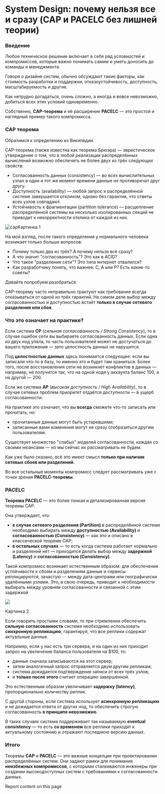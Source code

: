 # System Design: почему нельзя все и сразу (CAP и PACELC без лишней теории)

### Введение

Любое техническое решение включает в себя ряд условностей и компромиссов, которые важно понимать самим и уметь доносить до команды и менеджмента.

Говоря о дизайне систем, обычно обсуждают такие факторы, как стоимость разработки и поддержки, отказоустойчивость, доступность, масштабируемость и другие.

Как нетрудно догадаться, очень сложно, а иногда и вовсе невозможно, добиться всех этих условий одновременно.

Собственно, **CAP-теорема** и её расширение **PACELC** — это простой и наглядный пример такого компромисса.

### CAP теорема

Обратимся к определению из Википедии.

CAP-теорема (также известна как теорема Брюэра) — эвристическое утверждение о том, что в любой реализации распределённых вычислений возможно обеспечить не более двух из трёх следующих свойств:

- Согласованность данных (consistency) — во всех вычислительных узлах в один и тот же момент времени данные не противоречат друг другу.
- Доступность (availability) — любой запрос к распределённой системе завершается откликом, однако без гарантии, что ответы всех узлов совпадают.
- Устойчивость к фрагментации (partition tolerance) — расщепление распределённой системы на несколько изолированных секций не приводит к некорректности отклика от каждой из них.

![cap](/img/cap.png)Картинка 1

На мой взгляд, после такого определения у нормального человека возникает только больше вопросов:

- Почему только два из трёх? А почему нельзя всё сразу?
- А что значит "согласованность"? Это как в ACID?
- Что такое "разделение сети"? Это типа интернет отвалился?
- Как разработчику понять, что важнее: C, A или P? Есть какие-то советы?

Давайте попробуем разобраться.

CAP-теорему часто неправильно трактуют как требование всегда отказываться от одной из трёх гарантий. На самом деле выбор между согласованностью и доступностью встаёт **только в случае сетевого разделения или сбоя**.

### Что это означает на практике?

Если система **CP** (_сильная согласованность / Strong Consistency_), то в случае ошибок сети вы выбираете согласованность данных. Если одна из двух нод упала, то часть пользователей может не достучаться до вашего приложения — зато целостность данных не нарушится.

Под **целостностью данных** здесь понимается следующее: если вы записали что-то в базу, то именно это и будет там храниться. Более того, после восстановления сети не возникнет конфликтов в данных — например, не получится так, что на одной ноде у аккаунта баланс 100, а на другой — 200.

Если же система **AP** (_высокая доступность / High Availability_), то в случае сетевых проблем приоритет отдаётся доступности — в ущерб согласованности.

На практике это означает, что вы **всегда** сможете что-то записать или прочитать, но:

- прочитанные данные могут быть устаревшими;
- записанные вами изменения могут не сразу отобразиться другим пользователям.

Существует множество "слабых" моделей согласованности, каждая со своими нюансами — но мы сейчас их рассматривать не будем.

Как уже было сказано, всё это имеет смысл **только при наличии сетевых сбоев или разделений**.

Во все остальные моменты компромисс следует рассматривать уже с точки зрения **PACELC-теоремы**.

### PACELC

**Теорема PACELC** — это более тонкая и детализированная версия теоремы CAP.

Она утверждает, что:

- **в случае сетевого разделения (Partition)** в распределённой системе необходимо выбирать между **доступностью (Availability)** и **согласованностью (Consistency)** — как это и описано в классической теореме CAP;
- **в остальных случаях** — то есть когда система работает нормально и разделений нет — приходится делать выбор между **задержкой (Latency)** и **согласованностью (Consistency)**.

Такой компромисс возникает естественным образом: для обеспечения устойчивости к сбоям и разделениям данные и сервисы реплицируются, зачастую — между дата-центрами или географически удалёнными узлами. Это, в свою очередь, приводит к необходимости выбирать между уровнем согласованности и связанной с этим задержкой

![](https://i.ibb.co/Mq2Mj9t/PARCEL-drawio-1.png)

Картинка 2

Если говорить простыми словами, то при стремлении обеспечить **сильную согласованность** системе необходимо использовать **синхронную репликацию**, гарантируя, что все реплики содержат актуальные данные.

Например, если у нас есть три сервера, и на один из них приходит запрос на увеличение баланса пользователя на $100, то:

- данные сначала записываются на этот сервер;
- затем аналогичный запрос отправляется двум другим репликам;
- система дожидается подтверждения записи от всех трёх узлов;
- и **только после этого** считает операцию завершённой.

Это естественным образом увеличивает **задержку (latency)**, пропорционально количеству реплик.

С другой стороны, если система использует **асинхронную репликацию** и не дожидается ответа от других нод, то обеспечить строгую согласованность **в принципе невозможно**.

В таких случаях система поддерживает так называемую **eventual consistency** — то есть **со временем** все реплики приходят к актуальному состоянию и отражают последнюю версию данных.

### Итого

Теоремы **CAP** и **PACELC** — это важные концепции при проектировании распределённых систем. Они задают рамки для понимания **неизбежных компромиссов**, с которыми сталкиваются инженеры при создании высокодоступных систем с требованиями к согласованности данных.

  

  

  

Report content on this page